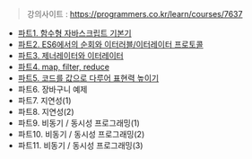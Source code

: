 > 강의사이트 : https://programmers.co.kr/learn/courses/7637

- [파트1. 함수형 자바스크립트 기본기](파트1.-함수형-자바스크립트-기본기)
- [파트2. ES6에서의 순회와 이터러블/이터레이터 프로토콜](파트2.-ES6에서의-순회와-이터러블-이터레이터-프로토콜)
- [파트3. 제너레이터와 이터레이터](파트3.-제너레이터와-이터레이터)
- [파트4. map, filter, reduce](파트4.-map-filter-reduce)
- [파트5. 코드를 값으로 다루어 표현력 높이기](파트5.-코드를-값으로-다루어-표현력-높이기)
- 파트6. 장바구니 예제
- 파트7. 지연성(1)
- 파트8. 지연성(2)
- 파트9. 비동기 / 동시성 프로그래밍(1)
- 파트10. 비동기 / 동시성 프로그래밍(2)
- 파트11. 비동기 / 동시성 프로그래밍(3)